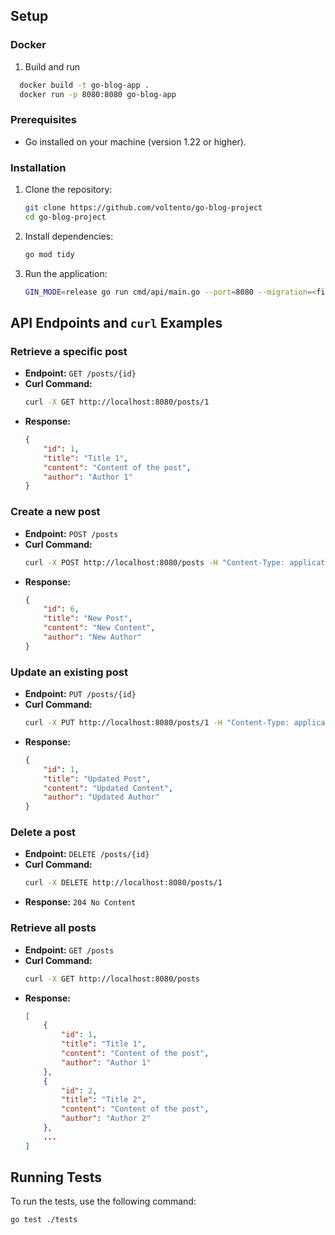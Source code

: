 
## Setup

### Docker
1. Build and run
  ```sh
    docker build -t go-blog-app .
    docker run -p 8080:8080 go-blog-app
  ```

### Prerequisites
- Go installed on your machine (version 1.22 or higher).

### Installation
1. Clone the repository:
    ```sh
    git clone https://github.com/voltento/go-blog-project
    cd go-blog-project
    ```

2. Install dependencies:
    ```sh
    go mod tidy
    ```

3. Run the application:
    ```sh
    GIN_MODE=release go run cmd/api/main.go --port=8080 --migration=<file_to_migration>
    ```

## API Endpoints and `curl` Examples

### Retrieve a specific post
- **Endpoint:** `GET /posts/{id}`
- **Curl Command:**
    ```sh
    curl -X GET http://localhost:8080/posts/1
    ```
- **Response:**
    ```json
    {
        "id": 1,
        "title": "Title 1",
        "content": "Content of the post",
        "author": "Author 1"
    }
    ```

### Create a new post
- **Endpoint:** `POST /posts`
- **Curl Command:**
    ```sh
    curl -X POST http://localhost:8080/posts -H "Content-Type: application/json" -d '{"title":"New Post","content":"New Content","author":"New Author"}'
    ```
- **Response:**
    ```json
    {
        "id": 6,
        "title": "New Post",
        "content": "New Content",
        "author": "New Author"
    }
    ```

### Update an existing post
- **Endpoint:** `PUT /posts/{id}`
- **Curl Command:**
    ```sh
    curl -X PUT http://localhost:8080/posts/1 -H "Content-Type: application/json" -d '{"title":"Updated Post","content":"Updated Content","author":"Updated Author"}'
    ```
- **Response:**
    ```json
    {
        "id": 1,
        "title": "Updated Post",
        "content": "Updated Content",
        "author": "Updated Author"
    }
    ```

### Delete a post
- **Endpoint:** `DELETE /posts/{id}`
- **Curl Command:**
    ```sh
    curl -X DELETE http://localhost:8080/posts/1
    ```
- **Response:** `204 No Content`


### Retrieve all posts
- **Endpoint:** `GET /posts`
- **Curl Command:**
    ```sh
    curl -X GET http://localhost:8080/posts
    ```
- **Response:**
    ```json
    [
        {
            "id": 1,
            "title": "Title 1",
            "content": "Content of the post",
            "author": "Author 1"
        },
        {
            "id": 2,
            "title": "Title 2",
            "content": "Content of the post",
            "author": "Author 2"
        },
        ...
    ]
    ```

## Running Tests
To run the tests, use the following command:
```sh
go test ./tests
